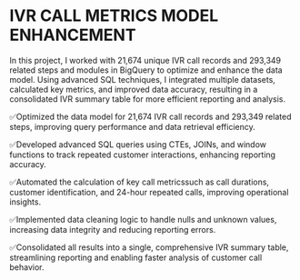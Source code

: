 # IVR CALL METRICS MODEL ENHANCEMENT

In this project, I worked with 21,674 unique IVR call records and 293,349 related steps and modules 
in BigQuery to optimize and enhance the data model. Using advanced SQL techniques, I integrated multiple datasets, 
calculated key metrics, and improved data accuracy, resulting in a consolidated IVR summary table 
for more efficient reporting and analysis.

✅Optimized the data model for 21,674 IVR call records and 293,349 related steps, improving query performance 
and data retrieval efficiency.

✅Developed advanced SQL queries using CTEs, JOINs, and window functions to track repeated customer 
interactions, enhancing reporting accuracy.

✅Automated the calculation of key call metricssuch as call durations, customer identification, 
and 24-hour repeated calls, improving operational insights.

✅Implemented data cleaning logic to handle nulls and unknown values, increasing data integrity and reducing reporting errors.

✅Consolidated all results into a single, comprehensive IVR summary table, streamlining reporting and enabling 
faster analysis of customer call behavior.
